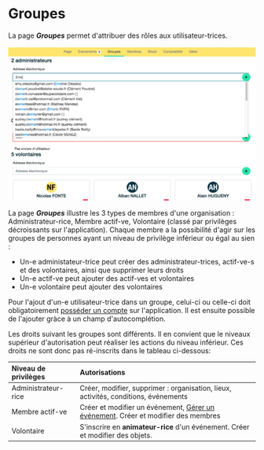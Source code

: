 # Groupes 

La page ***Groupes*** permet d'attribuer des rôles aux utilisateur-trices. 

![groups](../assets/organization-groups.png)

La page ***Groupes*** illustre les 3 types de membres d'une organisation : Administrateur-rice, Membre actif-ve, Volontaire (classé par privilèges décroissants sur l'application). Chaque membre a la possibilité d'agir sur les groupes de personnes ayant un niveau de privilège inférieur ou égal au sien :

- Un-e administateur-trice peut créer des administrateur-trices, actif-ve-s et des volontaires, ainsi que supprimer leurs droits
- Un-e actif-ve peut ajouter des actif-ves et volontaires 
- Un-e volontaire peut ajouter des volontaires 

Pour l'ajout d'un-e utilisateur-trice dans un groupe, celui-ci ou celle-ci doit obligatoirement [posséder un compte](../account/create-account.md) sur l'application. Il est ensuite possible de l'ajouter gràce à un champ d'autocomplétion.

Les droits suivant les groupes sont différents. Il en convient que le niveaux supérieur d'autorisation peut réaliser les actions du niveau inférieur. Ces droits ne sont donc pas ré-inscrits dans le tableau ci-dessous:

| Niveau de privilèges | Autorisations |
|:--|:--|
| Administrateur-rice  | Créer, modifier, supprimer : organisation, lieux, activités, conditions, événements |
| Membre actif-ve | Créer et modifier un événement, [Gérer un événement](../event/manage-event.md). Créer et modifier des membres  |
| Volontaire | S'inscrire en **animateur-rice** d'un événement. Créer et modifier des objets. | 


